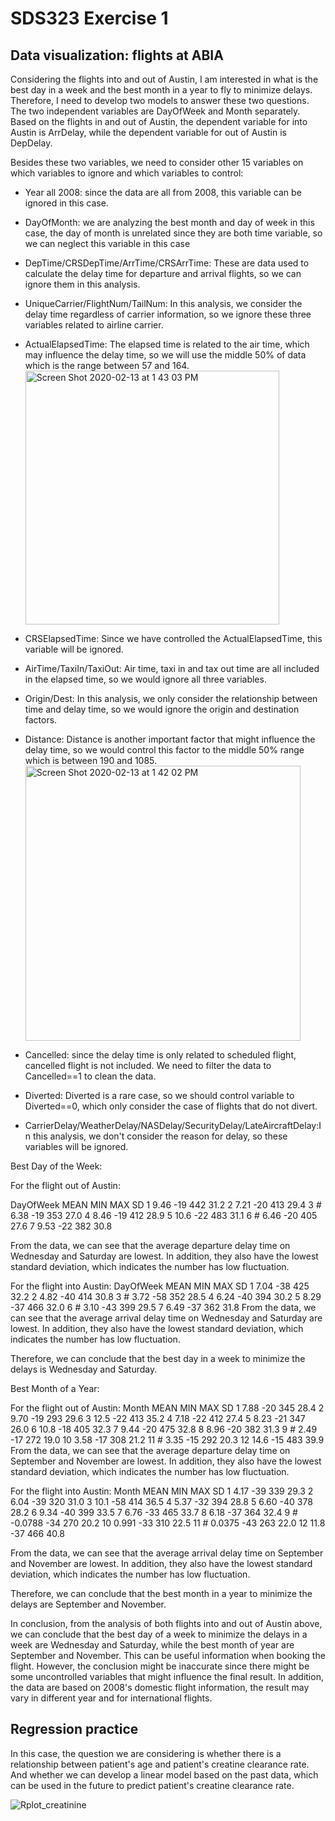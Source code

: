 # SDS323 Exercise 1


## Data visualization: flights at ABIA

Considering the flights into and out of Austin, I am interested in what is the best day in a week and the best month in a year to fly to minimize delays. Therefore, I need to develop two models to answer these two questions. The two independent variables are DayOfWeek and Month separately. Based on the flights in and out of Austin, the dependent variable for into Austin is ArrDelay, while the dependent variable for out of Austin is DepDelay.

Besides these two variables, we need to consider other 15 variables on which variables to ignore and which variables to control:

 - Year all 2008: since the data are all from 2008, this variable can be ignored in this case.
 
 - DayOfMonth: we are analyzing the best month and day of week in this case, the day of month is unrelated since they are both time variable, so we can neglect this variable in this case
 
 - DepTime/CRSDepTime/ArrTime/CRSArrTime: These are data used to calculate the delay time for departure and arrival flights, so we can ignore them in this analysis.
 
 - UniqueCarrier/FlightNum/TailNum: In this analysis, we consider the delay time regardless of carrier information, so we ignore these three variables related to airline carrier.
 
 - ActualElapsedTime: The elapsed time is related to the air time, which may influence the delay time, so we will use the middle 50% of data which is the range between 57 and 164.
    <img width="406" alt="Screen Shot 2020-02-13 at 1 43 03 PM" src="https://user-images.githubusercontent.com/42823507/74471984-c8c1db80-4e66-11ea-8478-2a8461fc6aa3.png">
 
 - CRSElapsedTime: Since we have controlled the ActualElapsedTime, this variable will be ignored.
 
 - AirTime/TaxiIn/TaxiOut: Air time, taxi in and tax out time are all included in the elapsed time, so we would ignore all three variables.
 
 - Origin/Dest: In this analysis, we only consider the relationship between time and delay time, so we would ignore the origin and destination factors.
 
 - Distance: Distance is another important factor that might influence the delay time, so we would control this factor to the middle 50% range which is between 190 and 1085.
    <img width="440" alt="Screen Shot 2020-02-13 at 1 42 02 PM" src="https://user-images.githubusercontent.com/42823507/74471912-a4fe9580-4e66-11ea-9b0e-142f24bf4634.png">
 
 - Cancelled: since the delay time is only related to scheduled flight, cancelled flight is not included. We need to filter the data to Cancelled==1 to clean the data.
 
 - Diverted: Diverted is a rare case, so we should control variable to Diverted==0, which only consider the case of flights that do not divert.
 
 - CarrierDelay/WeatherDelay/NASDelay/SecurityDelay/LateAircraftDelay:In this analysis, we don't consider the reason for delay, so these variables will be ignored.

Best Day of the Week:

For the flight out of Austin:
 
 DayOfWeek       MEAN   MIN   MAX   SD
 1               9.46   -19   442  31.2
 2               7.21   -20   413  29.4
 3             # 6.38   -19   353  27.0
 4               8.46   -19   412  28.9
 5               10.6    -22   483  31.1
 6             # 6.46   -20   405  27.6
 7               9.53   -22   382  30.8

From the data, we can see that the average departure delay time on Wednesday and Saturday are lowest. In addition, they also have the lowest standard deviation, which indicates the number has low fluctuation.

For the flight into Austin:
 DayOfWeek MEAN   MIN   MAX   SD
 1         7.04   -38   425  32.2
 2         4.82   -40   414  30.8
 3       # 3.72   -58   352  28.5
 4         6.24   -40   394  30.2
 5         8.29   -37   466  32.0
 6       # 3.10   -43   399  29.5
 7         6.49   -37   362  31.8
From the data, we can see that the average arrival delay time on Wednesday and Saturday are lowest. In addition, they also have the lowest standard deviation, which indicates the number has low fluctuation.

Therefore, we can conclude that the best day in a week to minimize the delays is Wednesday and Saturday.

Best Month of a Year:

For the flight out of Austin:
  Month  MEAN   MIN   MAX   SD
   1     7.88   -20   345  28.4
   2     9.70   -19   293  29.6
   3     12.5   -22   413  35.2
   4     7.18   -22   412  27.4
   5     8.23   -21   347  26.0
   6     10.8   -18   405  32.3
   7     9.44   -20   475  32.8
   8     8.96   -20   382  31.3
   9   # 2.49   -17   272  19.0
  10     3.58   -17   308  21.2
  11   # 3.35   -15   292  20.3
  12     14.6   -15   483  39.9
From the data, we can see that the average departure delay time on September and November are lowest. In addition, they also have the lowest standard deviation, which indicates the number has low fluctuation.

For the flight into Austin:
 Month MEAN      MIN   MAX   SD
  1     4.17     -39   339  29.3
  2     6.04     -39   320  31.0
  3     10.1     -58   414  36.5
  4     5.37     -32   394  28.8
  5     6.60     -40   378  28.2
  6     9.34     -40   399  33.5
  7     6.76     -33   465  33.7
  8     6.18     -37   364  32.4
  9  # -0.0788   -34   270  20.2
 10    0.991     -33   310  22.5
 11  # 0.0375    -43   263  22.0
 12    11.8      -37   466  40.8

From the data, we can see that the average arrival delay time on September and November are lowest. In addition, they also have the lowest standard deviation, which indicates the number has low fluctuation.

Therefore, we can conclude that the best month in a year to minimize the delays are September and November.

In conclusion, from the analysis of both flights into and out of Austin above, we can conclude that the best day of a week to minimize the delays in a week are Wednesday and Saturday, while the best month of year are September and November. This can be useful information when booking the flight. However, the conclusion might be inaccurate since there might be some uncontrolled variables that might influence the final result. In addition, the data are based on 2008's domestic flight information, the result may vary in different year and for international flights.


## Regression practice

In this case, the question we are considering is whether there is a relationship between patient's age and patient's creatine clearance rate. And whether we can develop a linear model based on the past data, which can be used in the future to predict patient's creatine clearance rate.

![Rplot_creatinine](https://user-images.githubusercontent.com/42823507/74471729-5650fb80-4e66-11ea-973e-89e4d7922be7.png)

